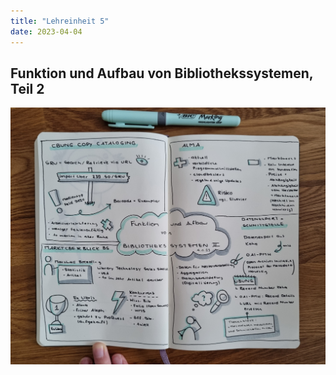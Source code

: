 ```yaml
---
title: "Lehreinheit 5"
date: 2023-04-04
---
```


## Funktion und Aufbau von Bibliothekssystemen, Teil 2



![Sketchnote](https://github.com/tanjastad/BAIN-Lerntagebuch/blob/master/Sketchnote_11.04.2023.jpg)


